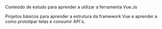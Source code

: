 Conteúdo de estudo para aprender a utilizar a ferramenta Vue.Js

Projetos básicos para aprender a estrutura da framework Vue e aprender a como prototipar telas e consumir API´s.